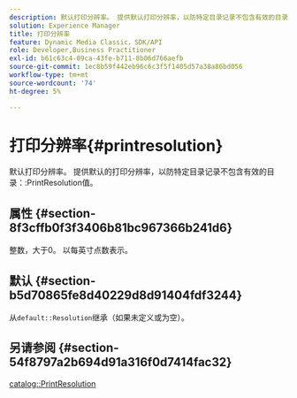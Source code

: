 ```yaml
---
description: 默认打印分辨率。 提供默认打印分辨率，以防特定目录记录不包含有效的目录PrintResolution值。
solution: Experience Manager
title: 打印分辨率
feature: Dynamic Media Classic，SDK/API
role: Developer,Business Practitioner
exl-id: b61c63c4-09ca-43fe-b711-8b06d766aefb
source-git-commit: 1ec8b59f442eb96c6c3f5f1405d57a38a86bd056
workflow-type: tm+mt
source-wordcount: '74'
ht-degree: 5%

---
```


# 打印分辨率{#printresolution}

默认打印分辨率。 提供默认的打印分辨率，以防特定目录记录不包含有效的目录：:PrintResolution值。

## 属性 {#section-8f3cffb0f3f3406b81bc967366b241d6}

整数，大于0。 以每英寸点数表示。

## 默认 {#section-b5d70865fe8d40229d8d91404fdf3244}

从`default::Resolution`继承（如果未定义或为空）。

## 另请参阅 {#section-54f8797a2b694d91a316f0d7414fac32}

[catalog::PrintResolution](../../../../../is-api/image-catalog/image-serving-api-ref/c-image-catalog-reference/c-image-svg-data-reference/c-image-data-reference/r-printresolution-cat.md#reference-4ebb2e136995470b84b7c5e10cb8e5f5)
